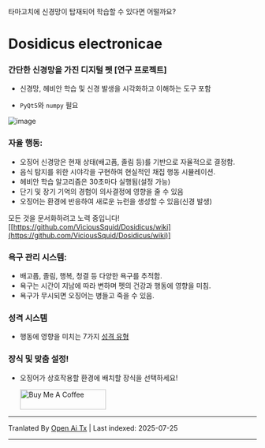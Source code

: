 타마고치에 신경망이 탑재되어 학습할 수 있다면 어떨까요?
# Dosidicus electronicae
### 간단한 신경망을 가진 디지털 펫 [연구 프로젝트]
* 신경망, 헤비안 학습 및 신경 발생을 시각화하고 이해하는 도구 포함

* `PyQt5`와 `numpy` 필요



![image](https://github.com/user-attachments/assets/5a6449c8-e138-42aa-9acf-d9bd9b46d6e4)



### 자율 행동:

* 오징어 신경망은 현재 상태(배고픔, 졸림 등)를 기반으로 자율적으로 결정함.
* 음식 탐지를 위한 시야각을 구현하여 현실적인 채집 행동 시뮬레이션.
* 헤비안 학습 알고리즘은 30초마다 실행됨(설정 가능)
* 단기 및 장기 기억의 경험이 의사결정에 영향을 줄 수 있음
* 오징어는 환경에 반응하여 새로운 뉴런을 생성할 수 있음(신경 발생)

모든 것을 문서화하려고 노력 중입니다!
[[https://github.com/ViciousSquid/Dosidicus/wiki](https://github.com/ViciousSquid/Dosidicus/wiki)]

### 욕구 관리 시스템:

* 배고픔, 졸림, 행복, 청결 등 다양한 욕구를 추적함.
* 욕구는 시간이 지남에 따라 변하며 펫의 건강과 행동에 영향을 미침.
* 욕구가 무시되면 오징어는 병들고 죽을 수 있음.

### 성격 시스템

* 행동에 영향을 미치는 7가지 [성격 유형](https://github.com/ViciousSquid/Dosidicus/blob/main/Docs/Personalities.md)

### 장식 및 맞춤 설정!

* 오징어가 상호작용할 환경에 배치할 장식을 선택하세요!


  <a href="https://www.buymeacoffee.com/vicioussquid" target="_blank"><img src="https://cdn.buymeacoffee.com/buttons/default-orange.png" alt="Buy Me A Coffee" height="41" width="174"></a>


---

Tranlated By [Open Ai Tx](https://github.com/OpenAiTx/OpenAiTx) | Last indexed: 2025-07-25

---